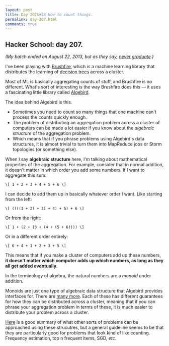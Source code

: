 ```yaml
---
layout: post
title: Day 207&#58 How to count things.
permalink: day-207.html
comments: true
---
```


## Hacker School: day 207.

*(My batch ended on August 22, 2013, but as they say, [never graduate](https://www.hackerschool.com/).)*

I've been playing with [Brushfire](https://github.com/avibryant/brushfire), which is a machine learning library that distributes the learning of [decision trees](http://en.wikipedia.org/wiki/Decision_tree) across a cluster.

Most of ML is basically aggregating counts of stuff, and Brushfire is no different. What's sort of interesting is the way Brushfire does this &mdash; it uses a fascinating little library called [Algebird](https://github.com/twitter/algebird).

The idea behind Algebird is this.

* Sometimes you need to count so many things that one machine can't process the counts quickly enough.
* The problem of distributing an aggregation problem across a cluster of computers can be made a lot easier if you know about the *algebraic structure* of the aggregation problem.
* Which means that if you phrase problems using Algebird's data structures, it is almost trivial to turn them into MapReduce jobs or Storm topologies (or something else).

When I say **algebraic structure** here, I'm talking about mathematical properties of the aggregation. For example, consider that in normal addition, it doesn't matter in which order you add some numbers. If I want to aggregate this sum:

`\[ 1 + 2 + 3 + 4 + 5 + 6 \]`

I can decide to add them up in basically whatever order I want. Like starting from the left:

`\[ ((((1 + 2) + 3) + 4) + 5) + 6 \]`

Or from the right:

`\[ 1 + (2 + (3 + (4 + (5 + 6)))) \]`

Or in a different order entirely:

`\[ 6 + 4 + 1 + 2 + 3 + 5 \]`

This means that if you make a cluster of computers add up these numbers, **it doesn't matter which computer adds up which numbers, as long as they all get added eventually**.

In the terminology of algebra, the natural numbers are a *monoid* under addition.

Monoids are just one type of algebraic data structure that Algebird provides interfaces for. There are [many more](https://github.com/twitter/algebird/wiki/Abstract-algebra-definitions). Each of these has different guarantees for how they can be distributed across a cluster, meaning that if you can phrase your aggregation problem in terms of these, it is much easier to distribute your problem across a cluster.

[Here](http://www.michael-noll.com/blog/2013/12/02/twitter-algebird-monoid-monad-for-large-scala-data-analytics/) is a good summary of what other sorts of problems can be approached using these strucutres, but a general guideline seems to be that they are particularly good for problems that look kind of like counting. Frequency estimation, top n frequent items, SGD, *etc*.